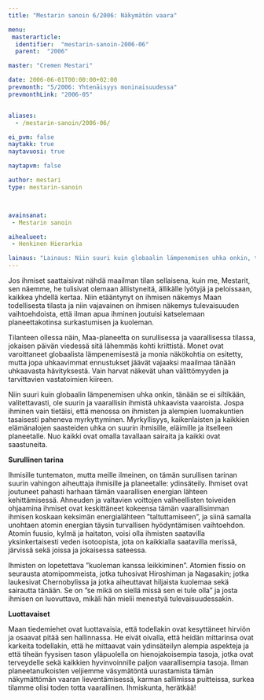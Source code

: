 ```yaml
---
title: "Mestarin sanoin 6/2006: Näkymätön vaara"

menu:
 masterarticle:
  identifier:  "mestarin-sanoin-2006-06"
  parent:  "2006"

master: "Cremen Mestari"

date: 2006-06-01T00:00:00+02:00
prevmonth: "5/2006: Yhtenäisyys moninaisuudessa"
prevmonthLink: "2006-05"


aliases:
  - /mestarin-sanoin/2006-06/

ei_pvm: false
naytakk: true
naytavuosi: true

naytapvm: false

author: mestari
type: mestarin-sanoin



avainsanat:
 - Mestarin sanoin

aihealueet:
 - Henkinen Hierarkia

lainaus: "Lainaus: Niin suuri kuin globaalin lämpenemisen uhka onkin, tänään se ei siltikään, valitettavasti, ole suurin ja vaarallisin ihmistä uhkaavista vaaroista. Jospa ihminen vain tietäisi, että menossa on ihmisten ja alempien luomakuntien tasaisesti paheneva myrkyttyminen. "
---
```

<p>Jos ihmiset saattaisivat nähdä maailman tilan sellaisena, kuin me, Mestarit, sen näemme, he tulisivat olemaan ällistyneitä, ällikälle lyötyjä ja peloissaan, kaikkea yhdellä kertaa. Niin etääntynyt on ihmisen näkemys Maan todellisesta tilasta ja niin vajavainen on ihmisen näkemys tulevaisuuden vaihtoehdoista, että ilman apua ihminen joutuisi katselemaan planeettakotinsa surkastumisen ja kuoleman.</p>
<p>Tilanteen ollessa näin, Maa-planeetta on surullisessa ja vaarallisessa tilassa, jokaisen päivän viedessä sitä lähemmäs kohti kriittistä. Monet ovat varoittaneet globaalista lämpenemisestä ja monia näkökohtia on esitetty, mutta jopa uhkaavimmat ennustukset jäävät vajaaksi maailmaa tänään uhkaavasta hävityksestä. Vain harvat näkevät uhan välittömyyden ja tarvittavien vastatoimien kiireen.</p>
<p>Niin suuri kuin globaalin lämpenemisen uhka onkin, tänään se ei siltikään, valitettavasti, ole suurin ja vaarallisin ihmistä uhkaavista vaaroista. Jospa ihminen vain tietäisi, että menossa on ihmisten ja alempien luomakuntien tasaisesti paheneva myrkyttyminen. Myrkyllisyys, kaikenlaisten ja kaikkien elämänalojen saasteiden uhka on suurin ihmisille, eläimille ja itselleen planeetalle. Nuo kaikki ovat omalla tavallaan sairaita ja kaikki ovat saastuneita.</p>
<p><strong>Surullinen tarina</strong></p>
<p>Ihmisille tuntematon, mutta meille ilmeinen, on tämän surullisen tarinan suurin vahingon aiheuttaja ihmisille ja planeetalle: ydinsäteily. Ihmiset ovat joutuneet pahasti harhaan tämän vaarallisen energian lähteen kehittämisessä. Ahneuden ja valtavien voittojen valheellisten toiveiden ohjaamina ihmiset ovat keskittäneet kokeensa tämän vaarallisimman ihmisen koskaan keksimän energialähteen ”taltuttamiseen”, ja siinä samalla unohtaen atomin energian täysin turvallisen hyödyntämisen vaihtoehdon. Atomin fuusio, kylmä ja haitaton, voisi olla ihmisten saatavilla yksinkertaisesti veden isotoopista, jota on kaikkialla saatavilla merissä, järvissä sekä joissa ja jokaisessa sateessa.</p>
<p>Ihmisten on lopetettava ”kuoleman kanssa leikkiminen”. Atomien fissio on seurausta atomipommeista, jotka tuhosivat Hiroshiman ja Nagasakin; jotka laukesivat Chernobylissa ja jotka aiheuttavat hiljaista kuolemaa sekä sairautta tänään. Se on ”se mikä on siellä missä sen ei tule olla” ja josta ihmisen on luovuttava, mikäli hän mielii menestyä tulevaisuudessakin.</p>
<p><strong>Luottavaiset</strong></p>
<p>Maan tiedemiehet ovat luottavaisia, että todellakin ovat kesyttäneet hirviön ja osaavat pitää sen hallinnassa. He eivät oivalla, että heidän mittarinsa ovat karkeita todellakin, että he mittaavat vain ydinsäteilyn alempia aspekteja ja että tiheän fyysisen tason yläpuolella on hienojakoisempia tasoja, jotka ovat terveydelle sekä kaikkien hyvinvoinnille paljon vaarallisempia tasoja. Ilman planeetanulkoisten veljiemme väsymätöntä uurastamista tämän näkymättömän vaaran lieventämisessä, karman sallimissa puitteissa, surkea tilamme olisi toden totta vaarallinen. Ihmiskunta, herätkää!</p>